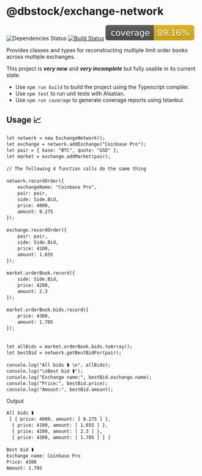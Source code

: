 # @dbstock/exchange-network

![Dependencies Status](https://david-dm.org/dylanbienenstock/exchange-network.svg)
[![Build Status](https://travis-ci.com/dylanbienenstock/exchange-network.svg?token=cpzxE2cW4j2zpzR3RNBm&branch=master)](https://travis-ci.com/dylanbienenstock/exchange-network)
![Coverage Status](img/coverage-badge-804fe44fb78684a6a6551fb33321ef9f.svg)

Provides classes and types for reconstructing multiple limit order books across multiple exchanges.

This project is ***very new*** and ***very incomplete*** but fully usable in its current state.

* Use `npm run build` to build the project using the Typescript compiler.
* Use `npm test` to run unit tests with Alsatian.
* Use `npm run coverage` to generate coverage reports using Istanbul.

## Usage 📈

```
let network = new ExchangeNetwork();
let exchange = network.addExchange("Coinbase Pro");
let pair = { base: "BTC", quote: "USD" };
let market = exchange.addMarket(pair);

// The following 4 function calls do the same thing

network.recordOrder({
    exchangeName: "Coinbase Pro",
    pair: pair,
    side: Side.Bid,
    price: 4000,
    amount: 0.275
});

exchange.recordOrder({
    pair: pair,
    side: Side.Bid,
    price: 4100,
    amount: 1.655
});

market.orderBook.record({
    side: Side.Bid,
    price: 4200,
    amount: 2.3
});

market.orderBook.bids.record({
    price: 4300,
    amount: 1.705
});


let allBids = market.orderBook.bids.toArray();
let bestBid = network.getBestBidFor(pair);

console.log("All bids ⮯ \n", allBids);
console.log("\nBest bid ⮯");
console.log("Exchange name:", bestBid.exchange.name);
console.log("Price:", bestBid.price);
console.log("Amount:", bestBid.amount);
```

Output

```
All bids ⮯ 
 [ { price: 4000, amount: [ 0.275 ] },
  { price: 4100, amount: [ 1.655 ] },
  { price: 4200, amount: [ 2.3 ] },
  { price: 4300, amount: [ 1.705 ] } ]

Best bid ⮯
Exchange name: Coinbase Pro
Price: 4300
Amount: 1.705
```